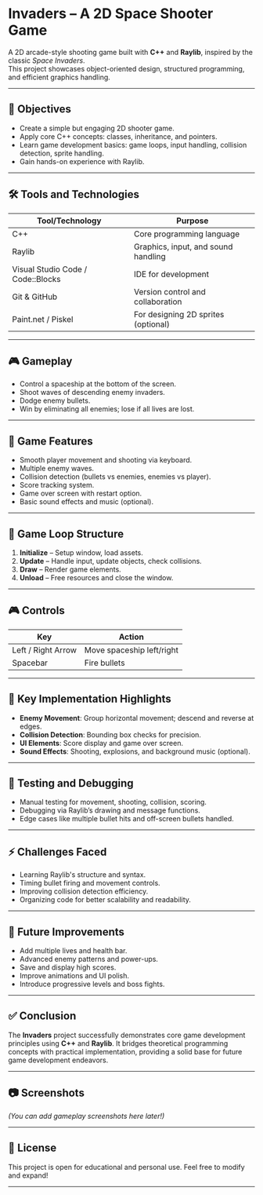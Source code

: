 # Invaders – A 2D Space Shooter Game

A 2D arcade-style shooting game built with **C++** and **Raylib**, inspired by the classic *Space Invaders*.  
This project showcases object-oriented design, structured programming, and efficient graphics handling.

---

## 🎯 Objectives

- Create a simple but engaging 2D shooter game.
- Apply core C++ concepts: classes, inheritance, and pointers.
- Learn game development basics: game loops, input handling, collision detection, sprite handling.
- Gain hands-on experience with Raylib.

---

## 🛠️ Tools and Technologies

| Tool/Technology | Purpose |
|-----------------|---------|
| C++ | Core programming language |
| Raylib | Graphics, input, and sound handling |
| Visual Studio Code / Code::Blocks | IDE for development |
| Git & GitHub | Version control and collaboration |
| Paint.net / Piskel | For designing 2D sprites (optional) |

---

## 🎮 Gameplay

- Control a spaceship at the bottom of the screen.
- Shoot waves of descending enemy invaders.
- Dodge enemy bullets.
- Win by eliminating all enemies; lose if all lives are lost.

---

## 🚀 Game Features

- Smooth player movement and shooting via keyboard.
- Multiple enemy waves.
- Collision detection (bullets vs enemies, enemies vs player).
- Score tracking system.
- Game over screen with restart option.
- Basic sound effects and music (optional).

---

## 🔄 Game Loop Structure

1. **Initialize** – Setup window, load assets.
2. **Update** – Handle input, update objects, check collisions.
3. **Draw** – Render game elements.
4. **Unload** – Free resources and close the window.

---

## 🎮 Controls

| Key | Action |
|-----|--------|
| Left / Right Arrow | Move spaceship left/right |
| Spacebar | Fire bullets |

---

## 🧩 Key Implementation Highlights

- **Enemy Movement**: Group horizontal movement; descend and reverse at edges.
- **Collision Detection**: Bounding box checks for precision.
- **UI Elements**: Score display and game over screen.
- **Sound Effects**: Shooting, explosions, and background music (optional).

---

## 🧪 Testing and Debugging

- Manual testing for movement, shooting, collision, scoring.
- Debugging via Raylib’s drawing and message functions.
- Edge cases like multiple bullet hits and off-screen bullets handled.

---

## ⚡ Challenges Faced

- Learning Raylib's structure and syntax.
- Timing bullet firing and movement controls.
- Improving collision detection efficiency.
- Organizing code for better scalability and readability.

---

## 🚀 Future Improvements

- Add multiple lives and health bar.
- Advanced enemy patterns and power-ups.
- Save and display high scores.
- Improve animations and UI polish.
- Introduce progressive levels and boss fights.

---

## ✅ Conclusion

The **Invaders** project successfully demonstrates core game development principles using **C++** and **Raylib**. It bridges theoretical programming concepts with practical implementation, providing a solid base for future game development endeavors.

---

## 📷 Screenshots

*(You can add gameplay screenshots here later!)*

---

## 📜 License

This project is open for educational and personal use. Feel free to modify and expand!

---
